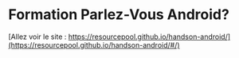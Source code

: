 ﻿# Formation Parlez-Vous Android?

[Allez voir le site : https://resourcepool.github.io/handson-android/](https://resourcepool.github.io/handson-android/#/)